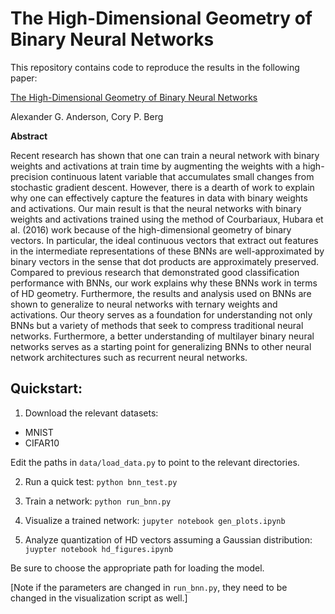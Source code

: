 # The High-Dimensional Geometry of Binary Neural Networks

This repository contains code to reproduce the results in the following
paper:

[The High-Dimensional Geometry of Binary Neural Networks](https://arxiv.org/abs/1705.07199)

Alexander G. Anderson, Cory P. Berg


**Abstract**

Recent research has shown that one can train a neural network with binary
weights and activations at train time by augmenting the weights with a
high-precision continuous latent variable that accumulates small changes from
stochastic gradient descent. However, there is a dearth of work to explain why
one can effectively capture the features in data with binary weights and
activations. Our main result is that the neural networks with binary weights
and activations trained using the method of Courbariaux, Hubara et al. (2016)
work because of the high-dimensional geometry of binary vectors. In particular,
the ideal continuous vectors that extract out features in the intermediate
representations of these BNNs are well-approximated by binary vectors in the
sense that dot products are approximately preserved. Compared to previous
research that demonstrated good classification performance with BNNs, our work
explains why these BNNs work in terms of HD geometry.  Furthermore, the results
and analysis used on BNNs are shown to generalize to neural networks with
ternary weights and activations. Our theory serves as a foundation for
understanding not only BNNs but a variety of methods that seek to compress
traditional neural networks. Furthermore, a better understanding of multilayer
binary neural networks serves as a starting point for generalizing BNNs to
other neural network architectures such as recurrent neural networks.


## Quickstart:

1. Download the relevant datasets:
* MNIST
* CIFAR10

Edit the paths in `data/load_data.py` to point to the relevant directories.

2. Run a quick test: `python bnn_test.py`

3. Train a network: `python run_bnn.py`

4. Visualize a trained network: `jupyter notebook gen_plots.ipynb`

5. Analyze quantization of HD vectors assuming a Gaussian distribution:
`juypter notebook hd_figures.ipynb`

Be sure to choose the appropriate path for loading the model.

[Note if the parameters are changed in `run_bnn.py`, they need to be changed in
the visualization script as well.]
